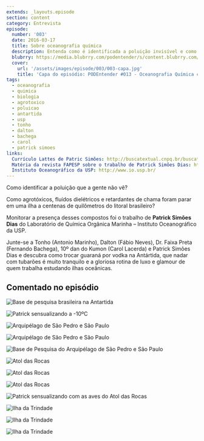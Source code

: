 ```yaml
---
extends: _layouts.episode
section: content
category: Entrevista
episode:
  number: '003'
  date: 2016-03-17
  title: Sobre oceanografia química
  description: Entenda como é identificada a poluição invisível e como agrotóxicos e outros poluentes foram parar em uma ilha há centenas de quilômetros do litoral brasileiro. 
  blubrry: https://media.blubrry.com/podentender/s/content.blubrry.com/podentender/PODEntender_003_sobre_oceanografia_quimica.mp3
  cover:
    url: '/assets/images/episode/003/003-capa.jpg'
    title: 'Capa do episódio: PODEntender #013 - Oceanografia Química com Patrick Simões Dias'
tags:
  - oceanografia
  - quimica
  - biologia
  - agrotoxico
  - poluicao
  - antartida
  - usp
  - tonho
  - dalton
  - bachega
  - carol
  - patrick simoes
links:
  Currículo Lattes de Patric Simões: http://buscatextual.cnpq.br/buscatextual/visualizacv.do?id=K4262622Y4
  Matéria da revista FAPESP sobre o trabalho de Patrick Simões Dias: http://revistapesquisa.fapesp.br/2013/07/26/poluicao-que-vem-de-longe/
  Instituto Oceanográfico da USP: http://www.io.usp.br/
---
```


Como identificar a poluição que a gente não vê?

Como agrotóxicos, fluídos dielétricos e retardantes de chama
foram parar em uma ilha a centenas de quilômetros do litoral
brasileiro?

Monitorar a presença desses compostos foi o trabalho de
**Patrick Simões Dias** do Laboratório de Química Orgânica Marinha
– Instituto Oceanográfico da USP.

Junte-se a Tonho (Antonio Marinho), Dalton (Fábio Neves),
Dr. Faixa Preta (Fernando Bachega), 10º dan do Kumon (Carol Lacerda)
e Patrick Simões Dias e descubra como trocar guaraná por vodka na
Antártida, que nadar com tubarões é muito tranquilo e a
gloriosa rotina de luxo e glamour de quem trabalha estudando
ilhas oceânicas.

## Comentado no episódio

![Base de pesquisa brasileira na Antartida](/assets/images/episode/003/base-pesquisa-brasileira-antartida.jpg)

![Patrick sensualizando a -10ºC](/assets/images/episode/003/patrick-sensualizando-a-menos-dez.jpg)

![Arquipélago de São Pedro e São Paulo](/assets/images/episode/003/arquipelago-de-sao-pedro-e-sao-paulo.jpg)

![Arquipélago de São Pedro e São Paulo](/assets/images/episode/003/arquipelago-de-sao-pedro-e-sao-paulo-2.jpg)

![Base de Pesquisa do Arquipélago de São Pedro e São Paulo](/assets/images/episode/003/base-de-pesquisa-do-arquipelago-de-sao-pedro-e-sao-paulo.jpg)

![Atol das Rocas](/assets/images/episode/003/atol-das-rocas.jpg)

![Atol das Rocas](/assets/images/episode/003/atol-das-rocas-2.jpg)

![Atol das Rocas](/assets/images/episode/003/atol-das-rocas-3.jpg)

![Patrick sensualizando com as aves do Atol das Rocas](/assets/images/episode/003/patrick-aves-atol-das-rocas.jpg)

![Ilha da Trindade](/assets/images/episode/003/ilha-da-trindade.jpg)

![Ilha da Trindade](/assets/images/episode/003/ilha-da-trindade-2.jpg)

![Ilha da Trindade](/assets/images/episode/003/ilha-da-trindade-3.jpg)

